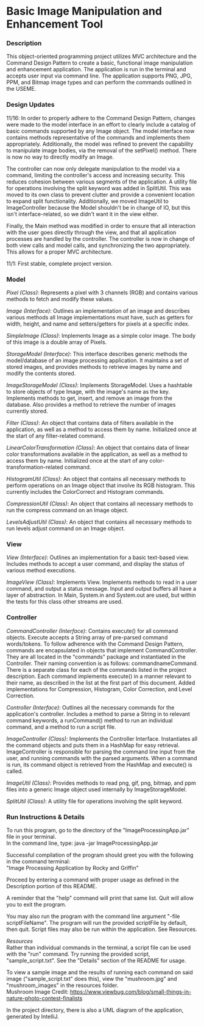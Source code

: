 # Basic Image Manipulation and Enhancement Tool #

### Description ### 

This object-oriented programming project utilizes MVC architecture
and the Command Design Pattern to create a basic, functional
image manipulation and enhancement application. The application
is run in the terminal and accepts user input via command line.
The application supports PNG, JPG, PPM, and Bitmap image types and can
perform the commands outlined in the USEME. 

### Design Updates ###

11/16: In order to properly adhere to the Command Design Pattern, changes were made to the 
model interface in an effort to clearly include a catalog of basic commands supported by any Image 
object. The model interface now contains methods representative of the commands and implements them 
appropriately. Additionally, the model was refined to prevent the capability to manipulate image
bodies, via the removal of the setPixel() method. There is now no way to directly modify an Image. 

The controller can now only delegate manipulation to the model via a command, limiting 
the controller's access and increasing security. This reduces cohesion between
various segments of the application.
A utility file for operations involving the split keyword was added in SplitUtil.
This was moved to its own class to prevent clutter and provide a convenient location to expand
split functionality. Additionally, we moved ImageUtil to ImageController
because the Model shouldn't be in change of IO, but this isn't interface-related,
so we didn't want it in the view either.

Finally, the Main method was modified in order to ensure that all interaction with the user goes 
directly through the view, and that all application processes are handled by the controller. The 
controller is now in change of both view calls and model calls, and synchronizing the two 
appropriately. This allows for a proper MVC architecture. 

11/1: First stable, complete project version. 

### Model ###

*Pixel (Class)*: Represents a pixel with 3 channels (RGB) and contains various methods
to fetch and modify these values.

*Image (Interface)*: Outlines an implementation of an image and describes various methods
all Image implementations must have, such as getters for width, height, and name and
setters/getters for pixels at a specific index.

*SimpleImage (Class)*: Implements Image as a simple color image. The body of this
image is a double array of Pixels.

*StorageModel (Interface)*: This interface describes generic methods the model/database of
an image processing application. It maintains a set of stored images, and provides
methods to retrieve images by name and modify the contents stored.

*ImageStorageModel (Class)*: Implements StorageModel. Uses a hashtable to store
objects of type Image, with the image's name as the key. Implements methods to
get, insert, and remove an image from the database. Also provides a method to retrieve
the number of images currently stored.

*Filter (Class)*: An object that contains data of filters available in
the application, as well as a method to access them by name. Initialized once at the start of
any filter-related command.

*LinearColorTransformation (Class)*: An object that contains data of linear color transformations
available in the application, as well as a method to access them by name. Initialized once at the
start of any color-transformation-related command.

*HistogramUtil (Class)*: An object that contains all necessary methods to perform operations on
an Image object that involve its RGB histogram. This currently includes the ColorCorrect and 
Histogram commands. 

*CompressionUtil (Class)*: An object that contains all necessary methods to run the compress 
command on an Image object. 

*LevelsAdjustUtil (Class)*: An object that contains all necessary methods to run levels adjust 
command on an Image object. 

### View ###

*View (Interface)*: Outlines an implementation for a basic text-based view.
Includes methods to accept a user command, and display the status of various method
executions.

*ImageView (Class)*: Implements View. Implements methods to read in a user command, and output a
status message.
Input and output buffers all have a layer of abstraction. In Main, System.in and
System.out are used, but within the tests for this class other streams are used.

### Controller ###

*CommandController (Interface)*: Contains execute() for all command objects.
Execute accepts a String array of pre-parsed command words/tokens. To follow adherence with the
Command Design
Pattern, commands are encapsulated in objects that implement
CommandController. They are all located in the "commands" package and instantiated in the
Controller.
Their naming convention is as follows: commandnameCommand. There is a separate class for each of the
commands
listed in the project description. Each command implements execute() in a manner relevant to their
name, as described
in the list at the first part of this document. Added implementations for Compression, Histogram, Color Correction,
and Level Correction.

*Controller (Interface)*: Outlines all the necessary commands for the application's controller.
Includes a method to parse a String in to relevant command keywords, a runCommand() method
to run an individual command, and a method to run a script file.

*ImageController (Class)*: Implements the Controller Interface. Instantiates all the command objects
and puts them
in a HashMap for easy retrieval. ImageController is responsible for parsing the command line input
from the user,
and running commands with the parsed arguments. When a command is run, its command object is
retrieved from the HashMap and
execute() is called.

*ImageUtil (Class)*: Provides methods to read png, gif, png, bitmap, and ppm files
into a generic Image object used internally by ImageStorageModel. 

*SplitUtil (Class)*: A utility file for operations involving the split keyword. 



### Run Instructions & Details ###

To run this program, go to the directory of the "ImageProcessingApp.jar" file in your terminal.  
In the command line, type: java -jar ImageProcessingApp.jar


Successful compilation of the program should greet you with the following in the
command terminal:  
"Image Processing Application by Rocky and Griffin"

Proceed by entering a command with proper usage as defined in the Description portion of this
README.

A reminder that the "help" command will print that same list. Quit will allow you to exit the
program.

You may also run the program with the command line argument "-file scriptFileName". The program will
run the provided scriptFile by default, then quit. Script files may also be run within the 
application. See Resources.

*Resources*  
Rather than individual commands in the terminal, a script file can be used with the "run" command.
Try running the provided script, "sample_script.txt". See the "Details" section of the README for
usage.

To view a sample image and the results of running each command on said image ("sample_script.txt"
does this),
view the "mushroom.jpg" and "mushroom_images" in the resources folder.  
Mushroom Image Credit: https://www.viewbug.com/blog/small-things-in-nature-photo-contest-finalists

In the project directory, there is also a UML diagram of the application, generated by IntelliJ. 



